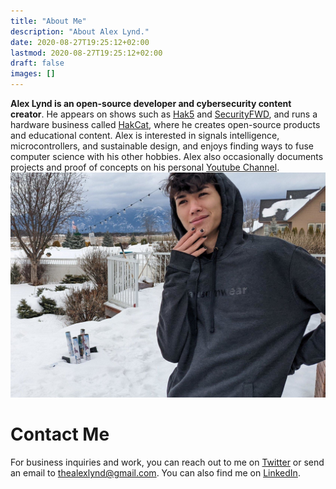 ```yaml
---
title: "About Me"
description: "About Alex Lynd."
date: 2020-08-27T19:25:12+02:00
lastmod: 2020-08-27T19:25:12+02:00
draft: false
images: []
---
```

**Alex Lynd is an open-source developer and cybersecurity content creator**. He appears on shows such as [Hak5](https://youtube.com/Hak5) and [SecurityFWD](https://youtube.com/SecurityFWD), and runs a hardware business called [HakCat](https://hakcat.com), where he creates open-source products and educational content. Alex is interested in signals intelligence, microcontrollers, and sustainable design, and enjoys finding ways to fuse computer science with his other hobbies.  Alex also occasionally documents projects and proof of concepts on his personal [Youtube Channel](https://youtube.com/AlexLynd).
![A picture of Alex Lynd looking pensive](me.jpeg "The only normal picture I have of me.")

# Contact Me
For business inquiries and work, you can reach out to me on [Twitter](https://twitter.com/AlexLynd) or send an email to thealexlynd@gmail.com.  You can also find me on [LinkedIn](https://linkedin.com/AlexLynd).
